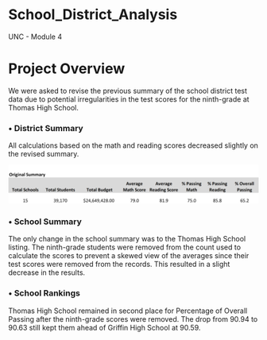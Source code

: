 # School_District_Analysis
UNC - Module 4

# Project Overview
We were asked to revise the previous summary of the school district test data due to potential irregularities in the test scores for the ninth-grade at Thomas High School.

### •	District Summary
All calculations based on the math and reading scores decreased slightly on the revised summary.  

<img src="Resources/osds.png">  

### •	School Summary
The only change in the school summary was to the Thomas High School listing.  The ninth-grade students were removed from the count used to calculate the scores to prevent a skewed view of the averages since their test scores were removed from the records.  This resulted in a slight decrease in the results.

### •	School Rankings
Thomas High School remained in second place for Percentage of Overall Passing after the ninth-grade scores were removed.  The drop from 90.94 to 90.63 still kept them ahead of Griffin High School at 90.59.
